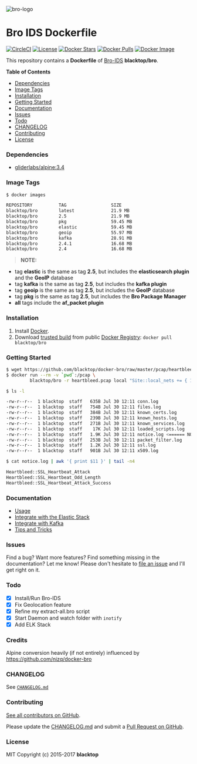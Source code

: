 ![bro-logo](https://github.com/blacktop/docker-bro/raw/master/docs/imgs/logo.png)

Bro IDS Dockerfile
==================

[![CircleCI](https://circleci.com/gh/blacktop/docker-bro.png?style=shield)](https://circleci.com/gh/blacktop/docker-bro) [![License](http://img.shields.io/:license-mit-blue.svg)](http://doge.mit-license.org) [![Docker Stars](https://img.shields.io/docker/stars/blacktop/bro.svg)](https://hub.docker.com/r/blacktop/bro/) [![Docker Pulls](https://img.shields.io/docker/pulls/blacktop/bro.svg)](https://hub.docker.com/r/blacktop/bro/) [![Docker Image](https://img.shields.io/badge/docker%20image-21.9%20MB-blue.svg)](https://hub.docker.com/r/blacktop/bro/)

This repository contains a **Dockerfile** of [Bro-IDS](http://www.bro.org/index.html) **blacktop/bro**.

**Table of Contents**

-	[Dependencies](#dependencies)
-	[Image Tags](#image-tags)
-	[Installation](#installation)
-	[Getting Started](#getting-started)
-	[Documentation](#documentation)
-	[Issues](#issues)
-	[Todo](#todo)
-	[CHANGELOG](#changelog)
-	[Contributing](#contributing)
-	[License](#license)

### Dependencies

-	[gliderlabs/alpine:3.4](https://index.docker.io/_/gliderlabs/alpine/)

### Image Tags

```bash
$ docker images

REPOSITORY          TAG                 SIZE
blacktop/bro        latest              21.9 MB
blacktop/bro        2.5                 21.9 MB
blacktop/bro        pkg                 59.45 MB
blacktop/bro        elastic             59.45 MB
blacktop/bro        geoip               55.97 MB
blacktop/bro        kafka               28.91 MB
blacktop/bro        2.4.1               16.68 MB
blacktop/bro        2.4                 16.68 MB
```

> **NOTE:**
 * tag **elastic** is the same as tag **2.5**, but includes the **elasticsearch plugin** and the **GeoIP** database  
 * tag **kafka** is the same as tag **2.5**, but includes the **kafka plugin**  
 * tag **geoip** is the same as tag **2.5**, but includes the **GeoIP** database  
 * tag **pkg** is the same as tag **2.5**, but includes the **Bro Package Manager**
 * **all** tags include the **af_packet plugin**

### Installation

1.	Install [Docker](https://docs.docker.com).
2.	Download [trusted build](https://hub.docker.com/r/blacktop/bro/) from public [Docker Registry](https://hub.docker.com): `docker pull blacktop/bro`

### Getting Started

```bash
$ wget https://github.com/blacktop/docker-bro/raw/master/pcap/heartbleed.pcap
$ docker run --rm -v `pwd`:/pcap \
         blacktop/bro -r heartbleed.pcap local "Site::local_nets += { 192.168.11.0/24 }"
```

```bash
$ ls -l

-rw-r--r--  1 blacktop  staff   635B Jul 30 12:11 conn.log
-rw-r--r--  1 blacktop  staff   754B Jul 30 12:11 files.log
-rw-r--r--  1 blacktop  staff   384B Jul 30 12:11 known_certs.log
-rw-r--r--  1 blacktop  staff   239B Jul 30 12:11 known_hosts.log
-rw-r--r--  1 blacktop  staff   271B Jul 30 12:11 known_services.log
-rw-r--r--  1 blacktop  staff    17K Jul 30 12:11 loaded_scripts.log
-rw-r--r--  1 blacktop  staff   1.9K Jul 30 12:11 notice.log <====== NOTICE
-rw-r--r--  1 blacktop  staff   253B Jul 30 12:11 packet_filter.log
-rw-r--r--  1 blacktop  staff   1.2K Jul 30 12:11 ssl.log
-rw-r--r--  1 blacktop  staff   901B Jul 30 12:11 x509.log
```

```bash
$ cat notice.log | awk '{ print $11 }' | tail -n4

Heartbleed::SSL_Heartbeat_Attack
Heartbleed::SSL_Heartbeat_Odd_Length
Heartbleed::SSL_Heartbeat_Attack_Success
```

### Documentation

-	[Usage](https://github.com/blacktop/docker-bro/blob/master/docs/usage.md)
-	[Integrate with the Elastic Stack](https://github.com/blacktop/docker-bro/blob/master/docs/elastic.md)
-	[Integrate with Kafka](https://github.com/blacktop/docker-bro/blob/master/docs/kafka.md)
-	[Tips and Tricks](https://github.com/blacktop/docker-bro/blob/master/docs/tips-and-tricks.md)

### Issues

Find a bug? Want more features? Find something missing in the documentation? Let me know! Please don't hesitate to [file an issue](https://github.com/blacktop/docker-bro/issues/new) and I'll get right on it.

### Todo

-	[x] Install/Run Bro-IDS
-	[x] Fix Geolocation feature
-	[x] Refine my extract-all.bro script
-	[x] Start Daemon and watch folder with `inotify`
-	[x] Add ELK Stack

### Credits

Alpine conversion heavily (if not entirely) influenced by https://github.com/nizq/docker-bro

### CHANGELOG

See [`CHANGELOG.md`](https://github.com/blacktop/docker-bro/blob/master/CHANGELOG.md)

### Contributing

[See all contributors on GitHub](https://github.com/blacktop/docker-bro/graphs/contributors).

Please update the [CHANGELOG.md](https://github.com/blacktop/docker-bro/blob/master/CHANGELOG.md) and submit a [Pull Request on GitHub](https://help.github.com/articles/using-pull-requests/).

### License

MIT Copyright (c) 2015-2017 **blacktop**
